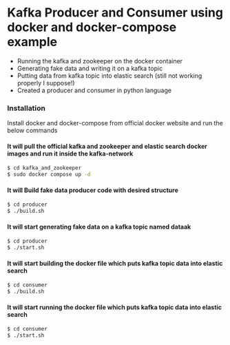 # Kafka Producer and Consumer using docker and docker-compose example

- Running the kafka and zookeeper on the docker container
- Generating fake data and writing it on a kafka topic
- Putting data from kafka topic into elastic search (still not working properly I suppose!) 
- Created a producer and consumer in python language

### Installation

Install docker and docker-compose from official docker website and run the below commands

#### It will pull the official kafka and zookeeper and elastic search docker images and run it inside the kafka-network

```sh
$ cd kafka_and_zookeeper
$ sudo docker compose up -d
```
#### It will Build fake data producer code with desired structure
```sh
$ cd producer
$ ./build.sh
```
#### It will start generating fake data on a kafka topic named dataak
```sh
$ cd producer
$ ./start.sh
```

#### It will start building the docker file which puts kafka topic data into elastic search
```sh
$ cd consumer
$ ./build.sh
```

#### It will start running the docker file which puts kafka topic data into elastic search
```sh
$ cd consumer
$ ./start.sh
```

